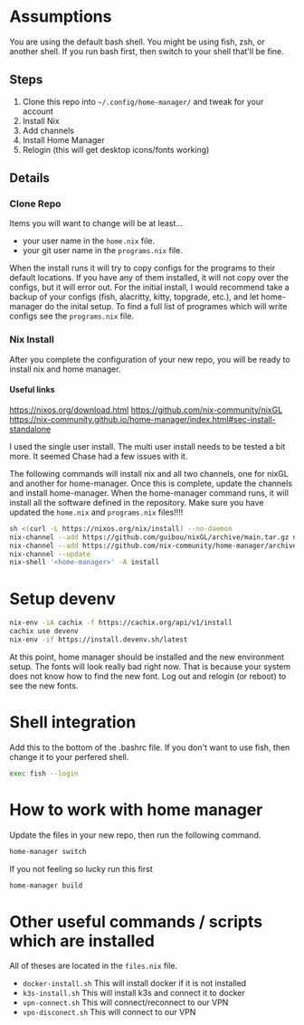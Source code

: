 # Assumptions

You are using the default bash shell.  You might be using fish, zsh, or another shell.   If you run
bash first, then switch to your shell that'll be fine.

## Steps

1. Clone this repo into `~/.config/home-manager/` and tweak for your account
2. Install Nix
3. Add channels
4. Install Home Manager
5. Relogin (this will get desktop icons/fonts working)

## Details

### Clone Repo

Items you will want to change will be at least...

* your user name in the `home.nix` file.
* your git user name in the `programs.nix` file.

When the install runs it will try to copy configs for the programs to their default locations.
If you have any of them installed, it will not copy over the configs, but it will error out.
For the initial install, I would recommend take a backup of your configs (fish, alacritty, kitty, topgrade, etc.),
and let home-manager do the inital setup.  To find a full list of programes which will write configs see the `programs.nix` file.


### Nix Install

After you complete the configuration of your new repo, you will be ready to install nix and home manager.

#### Useful links
https://nixos.org/download.html
https://github.com/nix-community/nixGL
https://nix-community.github.io/home-manager/index.html#sec-install-standalone


I used the single user install.  The multi user install needs to be tested a bit more.  It seemed Chase had a few issues with it.

The following commands will install nix and all two channels, one for nixGL and another for home-manager.
Once this is complete, update the channels and install home-manager.  When the home-manager command runs, it will install
all the software defined in the repository.  Make sure you have updated the `home.nix` and `programs.nix` files!!!!

```sh
sh <(curl -L https://nixos.org/nix/install) --no-daemon
nix-channel --add https://github.com/guibou/nixGL/archive/main.tar.gz nixgl
nix-channel --add https://github.com/nix-community/home-manager/archive/master.tar.gz home-manager
nix-channel --update
nix-shell '<home-manager>' -A install
```

# Setup devenv
```sh
nix-env -iA cachix -f https://cachix.org/api/v1/install
cachix use devenv
nix-env -if https://install.devenv.sh/latest
```

At this point, home manager should be installed and the new environment setup.   The fonts will look really bad right now.
That is because your system does not know how to find the new font.   Log out and relogin (or reboot) to see the new fonts.

# Shell integration

Add this to the bottom of the .bashrc file.  If you don't want to use fish, then change it to your perfered shell.

```bash
exec fish --login
```


# How to work with home manager

Update the files in your new repo, then run the following command.

```sh
home-manager switch
```

If you not feeling so lucky run this first
```sh
home-manager build
```

# Other useful commands / scripts which are installed

All of theses are located in the `files.nix` file.

* `docker-install.sh` This will install docker if it is not installed
* `k3s-install.sh` This will install k3s and connect it to docker
* `vpn-connect.sh` This will connect/reconnect to our VPN
* `vpn-disconect.sh` This will connect to our VPN


